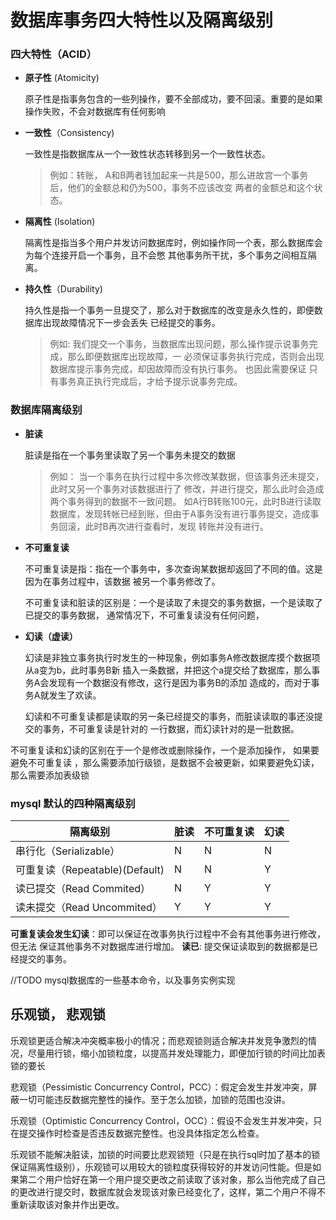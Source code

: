 # 数据库事务四大特性以及隔离级别


### 四大特性（ACID）

* **原子性** (Atomicity)

   <p> 原子性是指事务包含的一些列操作，要不全部成功，要不回滚。重要的是如果操作失败，不会对数据库有任何影响

* **一致性**（Consistency)

    <p> 一致性是指数据库从一个一致性状态转移到另一个一致性状态。

    > 例如：转账， A和B两者钱加起来一共是500，那么进故宫一个事务后，他们的金额总和仍为500，事务不应该改变
    > 两者的金额总和这个状态。

* **隔离性** (Isolation)

   <p> 隔离性是指当多个用户并发访问数据库时，例如操作同一个表，那么数据库会为每个连接开启一个事务，且不会憋
    其他事务所干扰，多个事务之间相互隔离。

* **持久性**（Durability)

    <p> 持久性是指一个事务一旦提交了，那么对于数据库的改变是永久性的，即便数据库出现故障情况下一步会丢失
    已经提交的事务。

    > 例如: 我们提交一个事务，当数据库出现问题，那么操作提示说事务完成，那么即便数据库出现故障，一
    > 必须保证事务执行完成，否则会出现数据库提示事务完成，却因故障而没有执行事务。 也因此需要保证
    > 只有事务真正执行完成后，才给予提示说事务完成。


### 数据库隔离级别

* **脏读**

    <p> 脏读是指在一个事务里读取了另一个事务未提交的数据

    > 例如： 当一个事务在执行过程中多次修改某数据，但该事务还未提交，此时又另一个事务对该数据进行了
    > 修改，并进行提交，那么此时会造成两个事务得到的数据不一致问题。 如A行B转账100元，此时B进行读取
    > 数据库，发现转帐已经到账，但由于A事务没有进行事务提交，造成事务回滚，此时B再次进行查看时，发现
    > 转账并没有进行。
   
* **不可重复读**

    <p> 不可重复读是指：指在一个事务中，多次查询某数据却返回了不同的值。这是因为在事务过程中，该数据
    被另一个事务修改了。

    不可重复读和脏读的区别是：一个是读取了未提交的事务数据，一个是读取了已提交的事务数据，
    通常情况下，不可重复读没有任何问题，

* **幻读（虚读）**

    <p>  幻读是非独立事务执行时发生的一种现象，例如事务A修改数据库摸个数据项从a变为b，此时事务B新
    插入一条数据，并把这个a提交给了数据库，那么事务A会发现有一个数据没有修改，这行是因为事务B的添加
    造成的，而对于事务A就发生了欢读。

    幻读和不可重复读都是读取的另一条已经提交的事务，而脏读读取的事还没提交的事务，不可重复读是针对的
    一行数据，而幻读针对的是一批数据。

不可重复读和幻读的区别在于一个是修改或删除操作，一个是添加操作， 如果要避免不可重复读
，那么需要添加行级锁，是数据不会被更新，如果要避免幻读，那么需要添加表级锁

### mysql 默认的四种隔离级别

| 隔离级别|脏读|不可重复读|幻读|
|------|----|---|---|
|串行化（Serializable）|N|N|N|
|可重复读（Repeatable)(Default)|N|N|Y|
|读已提交（Read Commited）|N|Y|Y|
|读未提交（Read Uncommited）|Y|Y|Y|

**可重复读会发生幻读**：即可以保证在改事务执行过程中不会有其他事务进行修改，但无法
保证其他事务不对数据库进行增加。
**读已**: 提交保证读取到的数据都是已经提交的事务。


//TODO
mysql数据库的一些基本命令，以及事务实例实现

## 乐观锁， 悲观锁

乐观锁更适合解决冲突概率极小的情况；而悲观锁则适合解决并发竞争激烈的情况，尽量用行锁，缩小加锁粒度，以提高并发处理能力，即便加行锁的时间比加表锁的要长

悲观锁（Pessimistic Concurrency Control，PCC）：假定会发生并发冲突，屏蔽一切可能违反数据完整性的操作。至于怎么加锁，加锁的范围也没讲。

乐观锁（Optimistic Concurrency Control，OCC）：假设不会发生并发冲突，只在提交操作时检查是否违反数据完整性。也没具体指定怎么检查。

乐观锁不能解决脏读，加锁的时间要比悲观锁短（只是在执行sql时加了基本的锁保证隔离性级别），乐观锁可以用较大的锁粒度获得较好的并发访问性能。但是如果第二个用户恰好在第一个用户提交更改之前读取了该对象，那么当他完成了自己的更改进行提交时，数据库就会发现该对象已经变化了，这样，第二个用户不得不重新读取该对象并作出更改。
